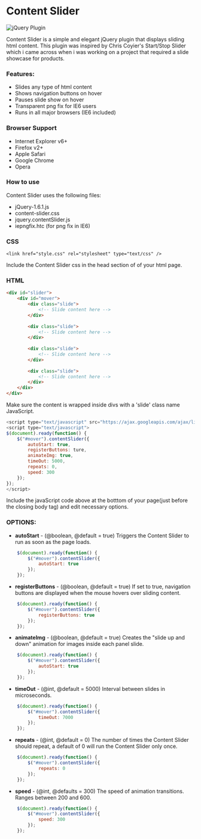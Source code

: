 # Content Slider  

![jQuery Plugin](http://www.rflab.co.za/images/jquery_plugs.png)

Content Slider is a simple and elegant jQuery plugin that displays sliding html content. This plugin was inspired by Chris Coyier's Start/Stop Slider which i came across when i was working on a project that required a slide showcase for products.  

### Features:

* Slides any type of html content 
* Shows navigation buttons on hover 
* Pauses slide show on hover  
* Transparent png fix for IE6 users  
* Runs in all major browsers (IE6 included)   

### Browser Support  

* Internet Explorer v6+  
* Firefox v2+  
* Apple Safari  
* Google Chrome  
* Opera  

### How to use   

Content Slider uses the following files:  

* jQuery-1.6.1.js  
* content-slider.css  
* jquery.contentSlider.js  
* iepngfix.htc (for png fix in IE6)   

### CSS


  
```
<link href="style.css" rel="stylesheet" type="text/css" />
```



Include the Content Slider css in the head section of of your html page. 

### HTML



```html
<div id="slider">
    <div id="mover">
        <div class="slide">
		    <!-- Slide content here -->
        </div>
		
        <div class="slide">
		    <!-- Slide content here -->
        </div>
		
        <div class="slide">
		    <!-- Slide content here -->
        </div>
		
        <div class="slide">
		    <!-- Slide content here -->
        </div>
    </div>
</div>
``` 



Make sure the content is wrapped inside divs with a 'slide' class name JavaScript.  



```javascript
<script type="text/javascript" src="https://ajax.googleapis.com/ajax/libs/jquery/1.6.1/jquery.min.js"></script>
<script type="text/javascript">
$(document).ready(function() {
    $("#mover").contentSlider({
        autoStart: true,
        registerButtons: ture,      
        animateImg: true,
        timeOut: 5000,
        repeats: 0,
        speed: 300
    });	
});
</script>
```



Include the javaScript code above at the botttom of your page(just before the closing body tag) and edit necessary options.  


### OPTIONS:  

* **autoStart** - (@boolean, @default = true) Triggers the Content Slider to run as soon as the page loads.   



```javascript
    $(document).ready(function() {
        $("#mover").contentSlider({
            autoStart: true
        });	
    });
``` 



* **registerButtons** - (@boolean, @default = true)  If set to true, navigation buttons are displayed when the mouse hovers over sliding content.   



```javascript
    $(document).ready(function() {
        $("#mover").contentSlider({
            registerButtons: true
        });	
    }); 
```



* **animateImg** - (@boolean, @default = true) Creates the "slide up and down" animation for images inside each panel slide.  



```javascript
    $(document).ready(function() {
        $("#mover").contentSlider({
            autoStart: true
        });	
    });
```



* **timeOut** - (@int, @default = 5000) Interval between slides in microseconds.  



```javascript
    $(document).ready(function() {
        $("#mover").contentSlider({
            timeOut: 7000
        });	
    }); 
```



* **repeats** - (@int, @default = 0) The number of times the Content Slider should repeat, a default of 0 will run the Content Slider only once.  



```javascript
    $(document).ready(function() {
        $("#mover").contentSlider({
            repeats: 0
        });	
    }); 
````



* **speed** - (@int, @defaults = 300) The speed of animation transitions. Ranges between 200 and 600.



```javascript
    $(document).ready(function() {
        $("#mover").contentSlider({
            speed: 300
        });	
    });
```

 